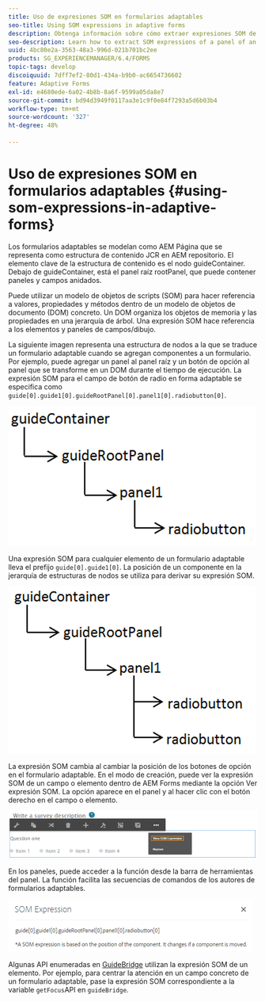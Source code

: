 ```yaml
---
title: Uso de expresiones SOM en formularios adaptables
seo-title: Using SOM expressions in adaptive forms
description: Obtenga información sobre cómo extraer expresiones SOM de un panel de un formulario adaptable.
seo-description: Learn how to extract SOM expressions of a panel of an adaptive form.
uuid: 4bc80e2a-3563-48a3-996d-021b701bc2ee
products: SG_EXPERIENCEMANAGER/6.4/FORMS
topic-tags: develop
discoiquuid: 7dff7ef2-80d1-434a-b9b0-ac6654736602
feature: Adaptive Forms
exl-id: e4680ede-6a02-4b8b-8a6f-9599a05da8e7
source-git-commit: bd94d3949f0117aa3e1c9f0e84f7293a5d6b03b4
workflow-type: tm+mt
source-wordcount: '327'
ht-degree: 48%

---
```


# Uso de expresiones SOM en formularios adaptables {#using-som-expressions-in-adaptive-forms}

Los formularios adaptables se modelan como AEM Página que se representa como estructura de contenido JCR en AEM repositorio. El elemento clave de la estructura de contenido es el nodo guideContainer. Debajo de guideContainer, está el panel raíz rootPanel, que puede contener paneles y campos anidados.

Puede utilizar un modelo de objetos de scripts (SOM) para hacer referencia a valores, propiedades y métodos dentro de un modelo de objetos de documento (DOM) concreto. Un DOM organiza los objetos de memoria y las propiedades en una jerarquía de árbol. Una expresión SOM hace referencia a los elementos y paneles de campos/dibujo.

La siguiente imagen representa una estructura de nodos a la que se traduce un formulario adaptable cuando se agregan componentes a un formulario. Por ejemplo, puede agregar un panel al panel raíz y un botón de opción al panel que se transforme en un DOM durante el tiempo de ejecución. La expresión SOM para el campo de botón de radio en forma adaptable se especifica como `guide[0].guide1[0].guideRootPanel[0].panel1[0].radiobutton[0]`.

![Árbol DOM](assets/hierarchy-1.png)

Una expresión SOM para cualquier elemento de un formulario adaptable lleva el prefijo `guide[0].guide1[0]`. La posición de un componente en la jerarquía de estructuras de nodos se utiliza para derivar su expresión SOM.

![Árbol DOM con dos botones de opción](assets/hierarchy_radio_button.png)

La expresión SOM cambia al cambiar la posición de los botones de opción en el formulario adaptable. En el modo de creación, puede ver la expresión SOM de un campo o elemento dentro de AEM Forms mediante la opción Ver expresión SOM. La opción aparece en el panel y al hacer clic con el botón derecho en el campo o elemento.

![Extracción de expresiones SOM en un formulario adaptable](assets/som-expressions.png)

En los paneles, puede acceder a la función desde la barra de herramientas del panel. La función facilita las secuencias de comandos de los autores de formularios adaptables.

![Extracción de expresiones SOM mediante la barra de herramientas del panel](assets/som-expression.png)

Algunas API enumeradas en [GuideBridge](https://helpx.adobe.com/aem-forms/6/javascript-api/GuideBridge.md) utilizan la expresión SOM de un elemento. Por ejemplo, para centrar la atención en un campo concreto de un formulario adaptable, pase la expresión SOM correspondiente a la variable `getFocus`API en `guideBridge`.
